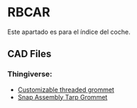 # RBCAR

Este apartado es para el índice del coche.


## CAD Files
### Thingiverse:
- [Customizable threaded grommet](https://www.thingiverse.com/thing:4372453)
- [Snap Assembly Tarp Grommet](https://www.thingiverse.com/thing:2759732)